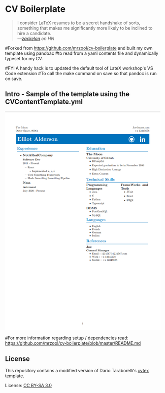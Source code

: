 # CV Boilerplate

> I consider LaTeX resumes to be a secret handshake of sorts, something that makes me significantly more likely to be inclined to hire a candidate.  
> &mdash;<cite>[zackelan](https://news.ycombinator.com/item?id=10452606)<cite> on HN

#Forked from https://github.com/mrzool/cv-boilerplate and built my own template using pandoac
#to read from a yaml contents file and dynamically typeset for my CV.

#FYI A handy hack is to updated the default tool of LateX workshop's VS Code extension
#To call the make command on save so that pandoc is run on save.

## Intro - Sample of the template using the CVContentTemplate.yml

![preview](preview.png)

#For more information regarding setup / dependencies read:
https://github.com/mrzool/cv-boilerplate/blob/master/README.md

## License

This repository contains a modified version of Dario Taraborelli's [cvtex](https://github.com/dartar/cvtex) template.

License: [CC BY-SA 3.0](http://creativecommons.org/licenses/by-sa/3.0/)
